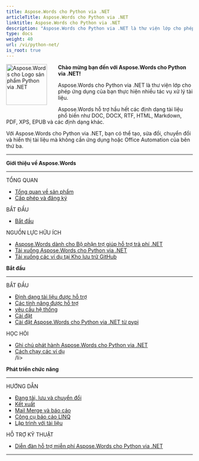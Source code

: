 ```yaml
---
title: Aspose.Words cho Python via .NET
articleTitle: Aspose.Words cho Python via .NET
linktitle: Aspose.Words cho Python via .NET
description: "Aspose.Words cho Python via .NET là thư viện lớp cho phép ứng dụng của bạn thực hiện nhiều tác vụ xử lý tài liệu – tạo, sửa đổi, chuyển đổi và hiển thị tài liệu."
type: docs
weight: 40
url: /vi/python-net/
is_root: true
---
```


<img src="/words/python-net/home_1" alt="Aspose.Words cho Logo sản phẩm Python via .NET" align="left" style="width:110px; margin: 0 30px 30px 0"/>

**Chào mừng bạn đến với Aspose.Words cho Python via .NET!**

Aspose.Words cho Python via .NET là thư viện lớp cho phép ứng dụng của bạn thực hiện nhiều tác vụ xử lý tài liệu.

Aspose.Words hỗ trợ hầu hết các định dạng tài liệu phổ biến như DOC, DOCX, RTF, HTML, Markdown, PDF, XPS, EPUB và các định dạng khác.

Với Aspose.Words cho Python via .NET, bạn có thể tạo, sửa đổi, chuyển đổi và hiển thị tài liệu mà không cần ứng dụng hoặc Office Automation của bên thứ ba.

------

<div class="row">
		<div class="col-md-4">
				<p><b>Giới thiệu về Aspose.Words</b></p>
						<hr><p>TỔNG QUAN</p></hr>
						<ul>
								<li><a href="/words/vi/python-net/product-overview/">Tổng quan về sản phẩm</a></li>
								<li><a href="/words/vi/python-net/licensing/">Cấp phép và đăng ký</a></li>
						</ul>
						<p>BẮT ĐẦU</p>
						<ul>
								<li><a href="/words/vi/python-net/getting-started/">Bắt đầu</a></li>
						</ul>
						<p>NGUỒN LỰC HỮU ÍCH</p>
						<ul>
								<li><a href="https://helpdesk.aspose.com/">Aspose.Words dành cho Bộ phận trợ giúp hỗ trợ trả phí .NET</a></li>
								<li><a href="https://releases.aspose.com/words/python">Tải xuống Aspose.Words cho Python via .NET</a></li>
								<li><a href="https://github.com/aspose-words/Aspose.Words-for-Python-via-.NET">Tải xuống các ví dụ tại Kho lưu trữ GitHub</a></li>
						</ul>
		</div>
		<div class="col-md-4">
				<p><b>Bắt đầu</b></p>
						<hr><p>BẮT ĐẦU</p></hr>
						<ul>
								<li><a href="/words/vi/python-net/supported-document-formats/">Định dạng tài liệu được hỗ trợ</a></li>
								<li><a href="/words/vi/python-net/features/">Các tính năng được hỗ trợ</a></li>
								<li><a href="/words/vi/python-net/system-requirements/">yêu cầu hệ thống</a></li>
								<li><a href="/words/vi/python-net/installation/">Cài đặt</a></li>
								<li><a href="https://pypi.org/project/aspose-words/">Cài đặt Aspose.Words cho Python via .NET từ pypi</a></li>
						</ul>
						<p>HỌC HỎI</p>
						<ul>
			  			 <li><a href="https://releases.aspose.com/words/python/release-notes/">Ghi chú phát hành Aspose.Words cho Python via .NET</a>
								<li><a href="/words/vi/python-net/how-to-run-the-examples/">Cách chạy các ví dụ</a></li>
								/li&gt;
						</ul>
		</div>
		<div class="col-md-4">
				<p><b>Phát triển chức năng</b></p>
						<hr><p>HƯỚNG DẪN</p></hr>
						<ul>
								<li><a href="/words/vi/python-net/loading-saving-and-converting/">Đang tải, lưu và chuyển đổi</a></li>
								<li><a href="/words/vi/python-net/rendering/">Kết xuất</a></li>
								<li><a href="https://docs.aspose.com/words/python-net/mail-merge-and-reporting/">Mail Merge và báo cáo</a></li>
								<li><a href="https://docs.aspose.com/words/python-net/linq-reporting-engine/">Công cụ báo cáo LINQ</a></li>
								<li><a href="/words/vi/python-net/programming-with-documents/">Lập trình với tài liệu</a></li>
						</ul>
						<p>HỖ TRỢ KỸ THUẬT</p>
						<ul>
								<li><a href="https://forum.aspose.com/c/words/8">Diễn đàn hỗ trợ miễn phí Aspose.Words cho Python via .NET</a></li>
						</ul>
		</div>
</div>

------
